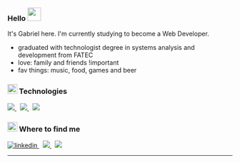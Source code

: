 ### Hello <img src="https://emojis.slackmojis.com/emojis/images/1643514476/4594/blob-wave.gif?1643514476" width="30" heigth="30" />

It's Gabriel here. I'm currently studying to become a Web Developer.

- graduated with technologist degree in systems analysis and development from FATEC
- love: family and friends !important
- fav things: music, food, games and beer

### <img src="https://emojis.slackmojis.com/emojis/images/1643514684/6862/blob_hero.png?1643514684" width="22px" heigth="22px" /> Technologies

<a href="https://developer.mozilla.org/en-US/docs/Web/HTML">
<img src="https://img.shields.io/badge/HTML5-E34F26?style=for-the-badge&logo=html5&logoColor=white" />
</a>&nbsp;
<a href="https://developer.mozilla.org/en-US/docs/Web/CSS">
  <img src="https://img.shields.io/badge/CSS3-1572B6?style=for-the-badge&logo=css3&logoColor=white" />
</a>&nbsp;
<a href="https://developer.mozilla.org/en-US/docs/Web/JavaScript">
  <img src="https://img.shields.io/badge/JavaScript-323330?style=for-the-badge&logo=javascript&logoColor=F7DF1E" />
</a>

### <img src="https://emojis.slackmojis.com/emojis/images/1643514812/8272/blob-cool.gif?1643514812" width="22" heigth="22" /> Where to find me

<a href="https://www.linkedin.com/in/gahcalistro/">
  <img src="https://img.shields.io/badge/LinkedIn-0077B5?style=for-the-badge&logo=linkedin&logoColor=white" alt="linkedin" />
</a>&nbsp;
<a href="mailto:gahcalistro@gmail.com">
  <img src="https://img.shields.io/badge/Gmail-D14836?style=for-the-badge&logo=gmail&logoColor=white" />
</a>&nbsp;
<a href="https://www.instagram.com/gahcalistro/">
  <img src="https://img.shields.io/badge/Instagram-E4405F?style=for-the-badge&logo=instagram&logoColor=white" />
</a>

<hr/>
